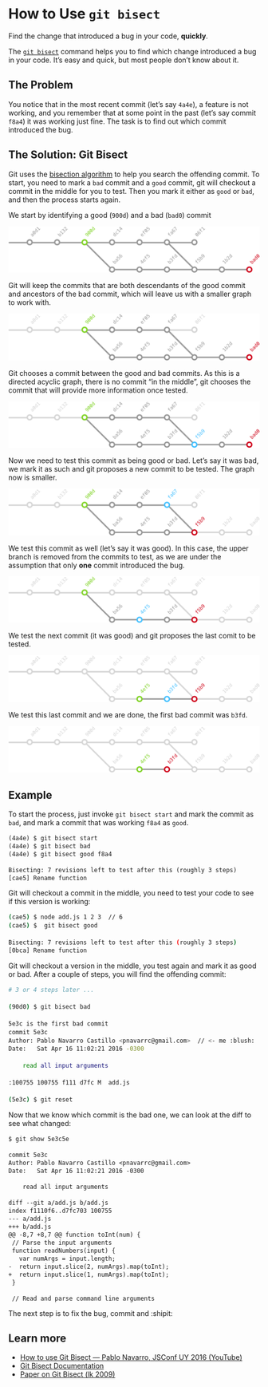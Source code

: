 # How to Use `git bisect`

Find the change that introduced a bug in your code, **quickly**.

The [`git bisect`](https://git-scm.com/docs/git-bisect) command helps you to find which change introduced a bug in your code. It’s easy and quick, but most people don’t know about it.

## The Problem

You notice that in the most recent commit (let’s say `4a4e`), a feature is not working, and you remember that at some point in the past (let’s say commit `f8a4`) it was working just fine. The task is to find out which commit introduced the bug.

## The Solution: Git Bisect

Git uses the [bisection algorithm](https://en.wikipedia.org/wiki/Bisection_method) to help you search the offending commit. To start, you need to mark a `bad` commit and a `good` commit, git will checkout a commit in the middle for you to test. Then you mark it either as `good` or `bad`, and then the process starts again.


We start by identifying a good (`900d`) and a bad (`bad0`) commit

![step1](img/git-bisect-1.png)

Git will keep the commits that are both descendants of the good commit and ancestors of the bad commit, which will leave us with a smaller graph to work with.

![step2](img/git-bisect-2.png)

Git chooses a commit between the good and bad commits. As this is a directed acyclic graph, there is no commit “in the middle”, git chooses the commit that will provide more information once tested.

![step3](img/git-bisect-3.png)

Now we need to test this commit as being good or bad. Let’s say it was bad, we mark it as such and git proposes a new commit to be tested. The graph now is smaller.

![step4](img/git-bisect-4.png)

We test this commit as well (let’s say it was good). In this case, the upper branch is removed from the commits to test, as we are under the assumption that only **one** commit introduced the bug.

![step5](img/git-bisect-5.png)

We test the next commit (it was good) and git proposes the last comit to be tested.

![step6](img/git-bisect-6.png)


We test this last commit and we are done, the first bad commit was `b3fd`.

![step7](img/git-bisect-7.png)


## Example

To start the process, just invoke `git bisect start` and mark the commit as `bad`, and mark a commit that was working `f8a4` as `good`.

```
(4a4e) $ git bisect start
(4a4e) $ git bisect bad
(4a4e) $ git bisect good f8a4

Bisecting: 7 revisions left to test after this (roughly 3 steps)
[cae5] Rename function
```

Git will checkout a commit in the middle, you need to test your code to see if this version is working:

```bash
(cae5) $ node add.js 1 2 3  // 6
(cae5) $  git bisect good

Bisecting: 7 revisions left to test after this (roughly 3 steps)
[0bca] Rename function
```

Git will checkout a version in the middle, you test again and mark it as good or bad. After a couple of steps, you will find the offending commit:


```bash
# 3 or 4 steps later ...

(90d0) $ git bisect bad

5e3c is the first bad commit
commit 5e3c
Author: Pablo Navarro Castillo <pnavarrc@gmail.com>  // <- me :blush:
Date:   Sat Apr 16 11:02:21 2016 -0300

    read all input arguments

:100755 100755 f111 d7fc M	add.js

(5e3c) $ git reset
```

Now that we know which commit is the bad one, we can look at the diff to see what changed:

```
$ git show 5e3c5e

commit 5e3c
Author: Pablo Navarro Castillo <pnavarrc@gmail.com>
Date:   Sat Apr 16 11:02:21 2016 -0300

    read all input arguments

diff --git a/add.js b/add.js
index f1110f6..d7fc703 100755
--- a/add.js
+++ b/add.js
@@ -8,7 +8,7 @@ function toInt(num) {
 // Parse the input arguments
 function readNumbers(input) {
   var numArgs = input.length;
-  return input.slice(2, numArgs).map(toInt);
+  return input.slice(1, numArgs).map(toInt);
 }

 // Read and parse command line arguments
```

The next step is to fix the bug, commit and :shipit:

## Learn more

- [How to use Git Bisect — Pablo Navarro, JSConf UY 2016 (YouTube)](https://youtu.be/R6F6lnbnNbc?t=14m57s)
- [Git Bisect Documentation](https://git-scm.com/docs/git-bisect)
- [Paper on Git Bisect (lk 2009)](https://git-scm.com/docs/git-bisect-lk2009.html)
